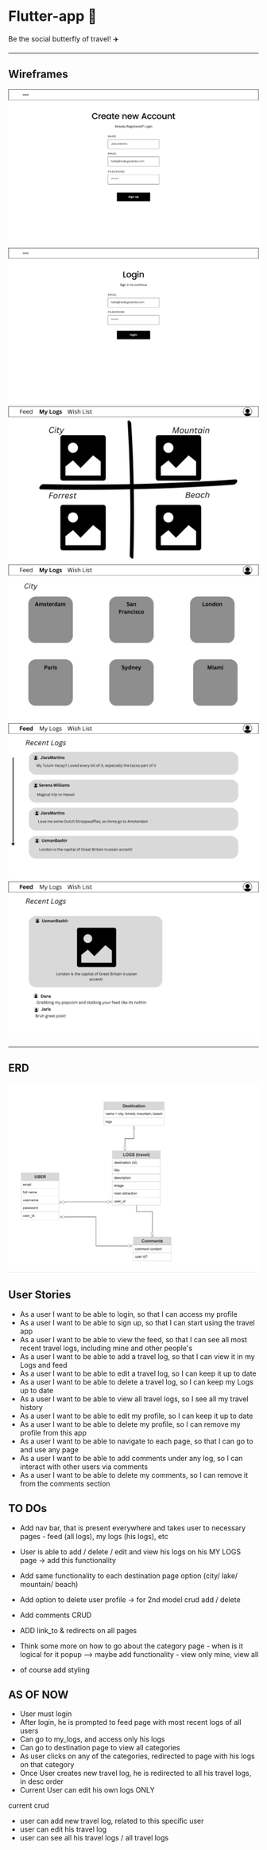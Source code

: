 # Flutter-app 🦋

Be the social butterfly of travel! ✈️

---

## Wireframes

![Wireframes](readme_img/1.png)
![](readme_img/2.png)
![](readme_img//3.png)
![](readme_img/4.png)
![](readme_img/5.png)
![](readme_img/6.png)

---

## ERD

![ERD](readme_img/erd.png)

## User Stories

- As a user I want to be able to login, so that I can access my profile
- As a user I want to be able to sign up, so that I can start using the travel app
- As a user I want to be able to view the feed, so that I can see all most recent travel logs, including mine and other people's
- As a user I want to be able to add a travel log, so that I can view it in my Logs and feed
- As a user I want to be able to edit a travel log, so I can keep it up to date
- As a user I want to be able to delete a travel log, so I can keep my Logs up to date
- As a user I want to be able to view all travel logs, so I see all my travel history
- As a user I want to be able to edit my profile, so I can keep it up to date
- As a user I want to be able to delete my profile, so I can remove my profile from this app
- As a user I want to be able to navigate to each page, so that I can go to and use any page
- As a user I want to be able to add comments under any log, so I can interact with other users via comments
- As a user I want to be able to delete my comments, so I can remove it from the comments section

## TO DOs

- Add nav bar, that is present everywhere and takes user to necessary pages - feed (all logs), my logs (his logs), etc
- User is able to add / delete / edit and view his logs on his MY LOGS page -> add this functionality
- Add same functionality to each destination page option (city/ lake/ mountain/ beach)
- Add option to delete user profile -> for 2nd model crud add / delete
- Add comments CRUD
- ADD link_to & redirects on all pages
- Think some more on how to go about the category page - when is it logical for it popup --> maybe add functionality - view only mine, view all

- of course add styling

## AS OF NOW

- User must login
- After login, he is prompted to feed page with most recent logs of all users
- Can go to my_logs, and access only his logs
- Can go to destination page to view all categories
- As user clicks on any of the categories, redirected to page with his logs on that category
- Once User creates new travel log, he is redirected to all his travel logs, in desc order
- Current User can edit his own logs ONLY

current crud

- user can add new travel log, related to this specific user
- user can edit his travel log
- user can see all his travel logs / all travel logs
